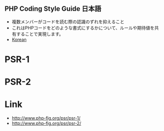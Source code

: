 ## PHP Coding Style Guide 日本語
- 複数メンバーがコードを読む際の認識のずれを抑えること
- これはPHPコードをどのような書式にするかについて、ルールや期待値を共有することで実現します。
- [Korean](https://github.com/BoomLEE/document/blob/master/readme.md)

# PSR-1



# PSR-2


# Link
- http://www.php-fig.org/psr/psr-1/
- http://www.php-fig.org/psr/psr-2/
